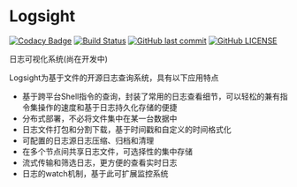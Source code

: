 # Logsight


[![Codacy Badge](https://api.codacy.com/project/badge/Grade/d7ce82f09f214cdc9a83dbc5764fb1df)](https://www.codacy.com/manual/fishstormX/logsight?utm_source=github.com&amp;utm_medium=referral&amp;utm_content=fishstormX/logsight&amp;utm_campaign=Badge_Grade)
[![Build Status](https://travis-ci.org/fishstormX/logsight.svg?branch=master)](https://travis-ci.org/fishstormX/logsight) 
[![GitHub last commit](https://img.shields.io/github/last-commit/fishstormX/logsight)](https://github.com/fishstormX/logsight/commit) 
[![GitHub LICENSE](https://img.shields.io/github/license/fishstormX/logsight)](https://img.shields.io/github/license/fishstormX/logsight)

日志可视化系统(尚在开发中)  

Logsight为基于文件的开源日志查询系统，具有以下应用特点
*   基于跨平台Shell指令的查询，封装了常用的日志查看细节，可以轻松的兼有指令集操作的速度和基于日志持久化存储的便捷  
*   分布式部署，不必将文件集中在某一台数据中
*   日志文件打包和分割下载，基于时间戳和自定义的时间格式化
*   可配置的日志源日志压缩、归档和清理
*   在多个节点间共享日志文件，可选择性的集中存储
*   流式传输和筛选日志，更方便的查看实时日志
*   日志的watch机制，基于此可扩展监控系统
